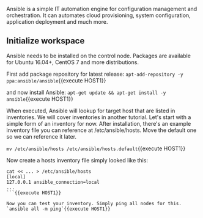 Ansible is a simple IT automation engine for configuration management and orchestration.
It can automates cloud provisioning, system configuration, application deployment and much more.

## Initialize workspace

Ansible needs to be installed on the control node. Packages are available for Ubuntu 16.04+, CentOS 7 and more distributions.

First add package repository for latest release:
`apt-add-repository -y ppa:ansible/ansible`{{execute HOST1}}

and now install Ansible:
`apt-get update && apt-get install -y ansible`{{execute HOST1}}

When executed, Ansible will lookup for target host that are listed in inventories. We will cover inventories in another tutorial.
Let's start with a simple form of an inventory for now. After installation, there's an example inventory file you can reference at /etc/ansible/hosts. Move the default one so we can reference it later.

`mv /etc/ansible/hosts /etc/ansible/hosts.default`{{execute HOST1}}

Now create a hosts inventory file simply looked like this:
```
cat << ... > /etc/ansible/hosts
[local]
127.0.0.1 ansible_connection=local
...
```{{execute HOST1}}

Now you can test your inventory. Simply ping all nodes for this.
`ansible all -m ping`{{execute HOST1}}
